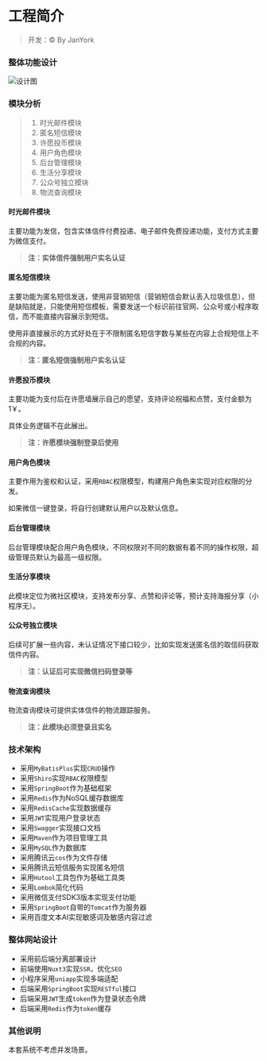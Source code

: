 # 工程简介
> 开发：© By JanYork
### 整体功能设计

![设计图](https://a.ideaopen.cn/JanYork/UmeibOV4.png)

### 模块分析

> 1. 时光邮件模块
> 2. 匿名短信模块
> 3. 许愿投币模块
> 4. 用户角色模块
> 5. 后台管理模块
> 6. 生活分享模块
> 7. 公众号独立模块
> 8. 物流查询模块

#### 时光邮件模块

主要功能为发信，包含实体信件付费投递、电子邮件免费投递功能，支付方式主要为微信支付。

> **注：实体信件强制用户实名认证**

#### 匿名短信模块

主要功能为匿名短信发送，使用非营销短信（营销短信会默认丢入垃圾信息），但是缺陷就是，只能使用短信模板，需要发送一个标识前往官网、公众号或小程序取信，而不能直接内容展示到短信。

使用非直接展示的方式好处在于不限制匿名短信字数与某些在内容上合规短信上不合规的内容。

> **注：匿名短信强制用户实名认证**

#### 许愿投币模块

主要功能为支付后在许愿墙展示自己的愿望，支持评论祝福和点赞，支付金额为1￥。

具体业务逻辑不在此展出。

> **注：许愿模块强制登录后使用**

#### 用户角色模块

主要作用为鉴权和认证，采用`RBAC`权限模型，构建用户角色来实现对应权限的分发。

如果微信一键登录，将自行创建默认用户以及默认信息。

#### 后台管理模块

后台管理模块配合用户角色模块，不同权限对不同的数据有着不同的操作权限，超级管理员默认为最高一级权限。

#### 生活分享模块

此模块定位为微社区模块，支持发布分享、点赞和评论等，预计支持海报分享（小程序无）。

#### 公众号独立模块

后续可扩展一些内容，未认证情况下接口较少，比如实现发送匿名信的取信码获取信件内容。

> **注：认证后可实现微信扫码登录等**

#### 物流查询模块

物流查询模块可提供实体信件的物流跟踪服务。

> **注：此模块必须登录且实名**

### 技术架构

- 采用`MyBatisPlus`实现`CRUD`操作
- 采用`Shiro`实现`RBAC`权限模型
- 采用`SpringBoot`作为基础框架
- 采用`Redis`作为NoSQL缓存数据库
- 采用`RedisCache`实现数据缓存
- 采用`JWT`实现用户登录状态
- 采用`Swagger`实现接口文档
- 采用`Maven`作为项目管理工具
- 采用`MySQL`作为数据库
- 采用腾讯云`cos`作为文件存储
- 采用腾讯云短信服务实现匿名短信
- 采用`Hutool`工具包作为基础工具类
- 采用`Lombok`简化代码
- 采用微信支付SDK3版本实现支付功能
- 采用`SpringBoot`自带的`Tomcat`作为服务器
- 采用百度文本AI实现敏感词及敏感内容过滤

### 整体网站设计
- 采用前后端分离部署设计
- 前端使用`Nuxt3`实现`SSR`，优化`SEO`
- 小程序采用`uniapp`实现多端适配
- 后端采用`SpringBoot`实现`RESTful`接口
- 后端采用`JWT`生成`token`作为登录状态令牌
- 后端采用`Redis`作为`token`缓存

### 其他说明
本套系统不考虑并发场景。